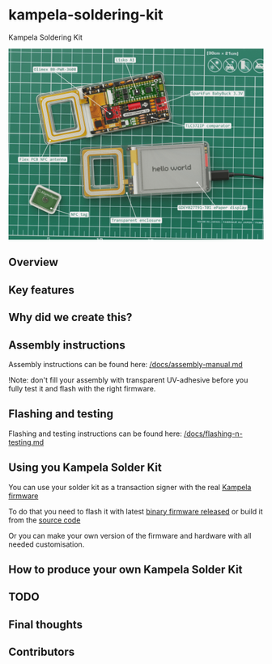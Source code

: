 # kampela-soldering-kit
Kampela Soldering Kit

![kampela-soldering-kit title image](images/title-image.png)

## Overview

## Key features

## Why did we create this?


## Assembly instructions

Assembly instructions can be found here: [/docs/assembly-manual.md](docs/assembly-manual.md)

!Note: don't fill your assembly with transparent UV-adhesive before you fully test it and flash with the right firmware.  

## Flashing and testing

Flashing and testing instructions can be found here: [/docs/flashing-n-testing.md](docs/flashing-n-testing.md)

## Using you Kampela Solder Kit

You can use your solder kit as a transaction signer with the real [Kampela firmware](https://github.com/Kalapaja/kampela-firmware)

To do that you need to flash it with latest [binary firmware released](https://github.com/Kalapaja/kampela-firmware/tags) or build it from the [source code](https://github.com/Kalapaja/kampela-firmware)

Or you can make your own version of the firmware and hardware with all needed customisation.

## How to produce your own Kampela Solder Kit

## TODO

## Final thoughts

## Contributors


